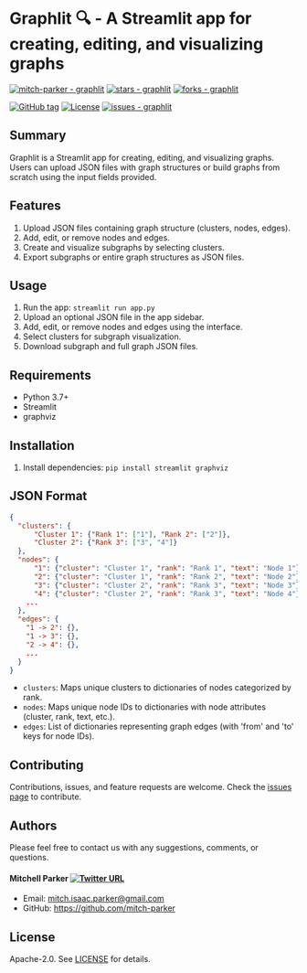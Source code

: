 # Graphlit 🔍 - A Streamlit app for creating, editing, and visualizing graphs

[![mitch-parker - graphlit](https://img.shields.io/static/v1?label=mitch-parker&message=graphlit&color=blue&logo=github)](https://github.com/mitch-parker/graphlit "Go to GitHub repo")
[![stars - graphlit](https://img.shields.io/github/stars/mitch-parker/graphlit?style=social)](https://github.com/mitch-parker/graphlit)
[![forks - graphlit](https://img.shields.io/github/forks/mitch-parker/graphlit?style=social)](https://github.com/mitch-parker/graphlit)

[![GitHub tag](https://img.shields.io/github/tag/mitch-parker/graphlit?include_prereleases=&sort=semver&color=blue)](https://github.com/mitch-parker/graphlit/releases/)
[![License](https://img.shields.io/badge/License-Apache--2.0-blue)](#license)
[![issues - graphlit](https://img.shields.io/github/issues/mitch-parker/graphlit)](https://github.com/mitch-parker/graphlit/issues)

## Summary

Graphlit is a Streamlit app for creating, editing, and visualizing graphs. Users can upload JSON files with graph structures or build graphs from scratch using the input fields provided.

## Features

1. Upload JSON files containing graph structure (clusters, nodes, edges).
2. Add, edit, or remove nodes and edges.
3. Create and visualize subgraphs by selecting clusters.
4. Export subgraphs or entire graph structures as JSON files.

## Usage

1. Run the app: `streamlit run app.py`
2. Upload an optional JSON file in the app sidebar.
3. Add, edit, or remove nodes and edges using the interface.
4. Select clusters for subgraph visualization.
5. Download subgraph and full graph JSON files.

## Requirements

- Python 3.7+
- Streamlit
- graphviz

## Installation

1. Install dependencies: `pip install streamlit graphviz`

## JSON Format

```json
{
  "clusters": {
      "Cluster 1": {"Rank 1": ["1"], "Rank 2": ["2"]},
      "Cluster 2": {"Rank 3": ["3", "4"]}
  },
  "nodes": {
      "1": {"cluster": "Cluster 1", "rank": "Rank 1", "text": "Node 1"},
      "2": {"cluster": "Cluster 1", "rank": "Rank 2", "text": "Node 2"},
      "3": {"cluster": "Cluster 2", "rank": "Rank 3", "text": "Node 3"},
      "4": {"cluster": "Cluster 2", "rank": "Rank 3", "text": "Node 4"},
    ...
  },
  "edges": {
    "1 -> 2": {},
    "1 -> 3": {},
    "2 -> 4": {},
    ...
  }
}
```

- `clusters`: Maps unique clusters to dictionaries of nodes categorized by rank.
- `nodes`: Maps unique node IDs to dictionaries with node attributes (cluster, rank, text, etc.).
- `edges`: List of dictionaries representing graph edges (with 'from' and 'to' keys for node IDs).

## Contributing

Contributions, issues, and feature requests are welcome. Check the [issues page](https://github.com/mitch-parker/graphlit/issues) to contribute.

## Authors

Please feel free to contact us with any suggestions, comments, or questions.

#### Mitchell Parker [![Twitter URL](https://img.shields.io/twitter/url/https/twitter.com/bukotsunikki.svg?style=social&label=Follow%20%40Mitch_P)](https://twitter.com/Mitch_P)

- Email: <mitch.isaac.parker@gmail.com>
- GitHub: https://github.com/mitch-parker

## License

Apache-2.0. See [LICENSE](https://github.com/mitch-parker/graphlit/blob/main/LICENSE) for details.